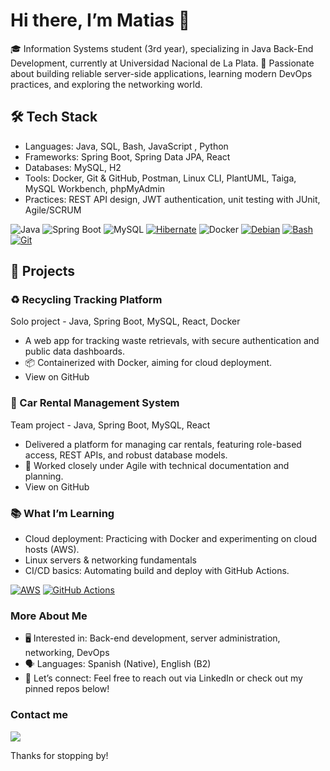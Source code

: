 # Hi there, I’m Matias 👋
🎓 Information Systems student (3rd year), specializing in Java Back-End Development, currently at Universidad Nacional de La Plata.
🌱 Passionate about building reliable server-side applications, learning modern DevOps practices, and exploring the networking world.

## 🛠️ Tech Stack
- Languages: Java, SQL, Bash, JavaScript , Python
- Frameworks: Spring Boot, Spring Data JPA, React
- Databases: MySQL, H2
- Tools: Docker, Git & GitHub, Postman, Linux CLI, PlantUML, Taiga, MySQL Workbench, phpMyAdmin
- Practices: REST API design, JWT authentication, unit testing with JUnit, Agile/SCRUM

![Java](https://img.shields.io/badge/Java-ED8B00?logo=java&logoColor=white)
![Spring Boot](https://img.shields.io/badge/Spring%20Boot-6DB33F?logo=spring-boot&logoColor=white)
![MySQL](https://img.shields.io/badge/MySQL-4479A1?logo=mysql&logoColor=white)
[![Hibernate](https://img.shields.io/badge/Hibernate-59666C?logo=hibernate&logoColor=fff)](#)
![Docker](https://img.shields.io/badge/Docker-2496ED?logo=docker&logoColor=white)
[![Debian](https://img.shields.io/badge/Debian-A81D33?logo=debian&logoColor=fff)](#)
[![Bash](https://img.shields.io/badge/Bash-4EAA25?logo=gnubash&logoColor=fff)](#)
[![Git](https://img.shields.io/badge/Git-F05032?logo=git&logoColor=fff)](#)


## 🚀 Projects
### ♻️ Recycling Tracking Platform
Solo project - Java, Spring Boot, MySQL, React, Docker
- A web app for tracking waste retrievals, with secure authentication and public data dashboards.
- 📦 Containerized with Docker, aiming for cloud deployment.
- View on GitHub

### 🚗 Car Rental Management System
Team project - Java, Spring Boot, MySQL, React
- Delivered a platform for managing car rentals, featuring role-based access, REST APIs, and robust database models.
- 🤝 Worked closely under Agile with technical documentation and planning.
- View on GitHub

### 📚 What I’m Learning
- Cloud deployment: Practicing with Docker and experimenting on cloud hosts (AWS).
- Linux servers & networking fundamentals
- CI/CD basics: Automating build and deploy with GitHub Actions.

[![AWS](https://custom-icon-badges.demolab.com/badge/AWS-%23FF9900.svg?logo=aws&logoColor=white)](#)
[![GitHub Actions](https://img.shields.io/badge/GitHub_Actions-2088FF?logo=github-actions&logoColor=white)](#)

### More About Me
- 🖥️ Interested in: Back-end development, server administration, networking, DevOps
- 🗣️ Languages: Spanish (Native), English (B2)
- 🤝 Let’s connect: Feel free to reach out via LinkedIn or check out my pinned repos below!

### Contact me
<a href="https://www.linkedin.com"> <img src="https://img.shields.io/badge/LinkedIn-0A66C2?style=flat&logo=linkedin&logoColor=white" > </a>

Thanks for stopping by!

